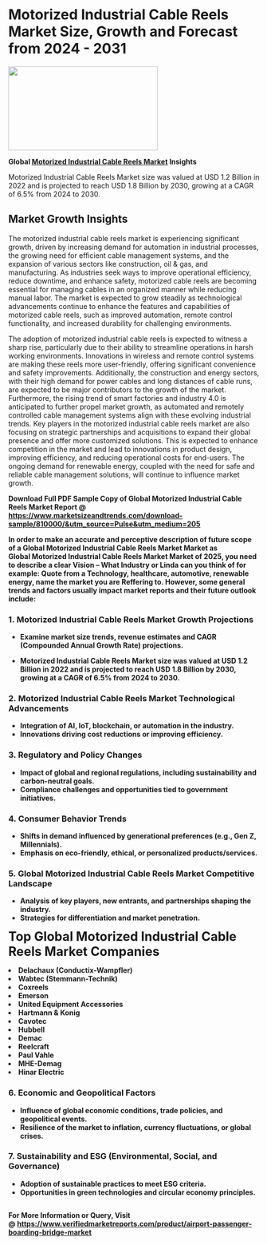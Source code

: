 <H1>Motorized Industrial Cable Reels Market Size, Growth and Forecast from 2024 - 2031</H1><img class="aligncenter size-medium wp-image-584254" src="https://thirdeyenews.in/wp-content/uploads/2024/09/Global-Market-Research-300x168.jpeg" alt="" width="300" height="168" /><p><strong>Global&nbsp;<a href="https://www.marketsizeandtrends.com/download-sample/810000/&amp;utm_source=Pulse&amp;utm_medium=205">Motorized Industrial Cable Reels Market</a> Insights</strong></p><p>Motorized Industrial Cable Reels Market size was valued at USD 1.2 Billion in 2022 and is projected to reach USD 1.8 Billion by 2030, growing at a CAGR of 6.5% from 2024 to 2030.</p><p><h2>Market Growth Insights</h2> <p>The motorized industrial cable reels market is experiencing significant growth, driven by increasing demand for automation in industrial processes, the growing need for efficient cable management systems, and the expansion of various sectors like construction, oil & gas, and manufacturing. As industries seek ways to improve operational efficiency, reduce downtime, and enhance safety, motorized cable reels are becoming essential for managing cables in an organized manner while reducing manual labor. The market is expected to grow steadily as technological advancements continue to enhance the features and capabilities of motorized cable reels, such as improved automation, remote control functionality, and increased durability for challenging environments.</p> <p><strong></strong></p> <p>The adoption of motorized industrial cable reels is expected to witness a sharp rise, particularly due to their ability to streamline operations in harsh working environments. Innovations in wireless and remote control systems are making these reels more user-friendly, offering significant convenience and safety improvements. Additionally, the construction and energy sectors, with their high demand for power cables and long distances of cable runs, are expected to be major contributors to the growth of the market. Furthermore, the rising trend of smart factories and industry 4.0 is anticipated to further propel market growth, as automated and remotely controlled cable management systems align with these evolving industrial trends. Key players in the motorized industrial cable reels market are also focusing on strategic partnerships and acquisitions to expand their global presence and offer more customized solutions. This is expected to enhance competition in the market and lead to innovations in product design, improving efficiency, and reducing operational costs for end-users. The ongoing demand for renewable energy, coupled with the need for safe and reliable cable management solutions, will continue to influence market growth. <p><strong></p><p><span class=""><strong>Download Full PDF Sample Copy of Global Motorized Industrial Cable Reels Market Report</strong> @ <a href="https://www.marketsizeandtrends.com/download-sample/810000/&amp;utm_source=Pulse&amp;utm_medium=205" target="_blank">https://www.marketsizeandtrends.com/download-sample/810000/&amp;utm_source=Pulse&amp;utm_medium=205</a></span></p><p>In order to make an accurate and perceptive description of future scope of a Global&nbsp;Motorized Industrial Cable Reels Market Market as Global&nbsp;Motorized Industrial Cable Reels Market Market of 2025, you need to describe a clear Vision &ndash; What Industry or Linda can you think of for example: Quote from a Technology, healthcare, automotive, renewable energy, name the market you are Reffering to. However, some general trends and factors usually impact market reports and their future outlook include:</p><h3>1.&nbsp;<strong>Motorized Industrial Cable Reels Market Growth Projections</strong></h3><ul><li>Examine market size trends, revenue estimates and CAGR (Compounded Annual Growth Rate) projections.</li><li><p>Motorized Industrial Cable Reels Market size was valued at USD 1.2 Billion in 2022 and is projected to reach USD 1.8 Billion by 2030, growing at a CAGR of 6.5% from 2024 to 2030.</p></li></ul><h3>2.&nbsp;<strong>Motorized Industrial Cable Reels Market Technological Advancements</strong></h3><ul><li>Integration of AI, IoT, blockchain, or automation in the industry.</li><li>Innovations driving cost reductions or improving efficiency.</li></ul><h3>3.&nbsp;<strong>Regulatory and Policy Changes</strong></h3><ul><li>Impact of global and regional regulations, including sustainability and carbon-neutral goals.</li><li>Compliance challenges and opportunities tied to government initiatives.</li></ul><h3>4.&nbsp;<strong>Consumer Behavior Trends</strong></h3><ul><li>Shifts in demand influenced by generational preferences (e.g., Gen Z, Millennials).</li><li>Emphasis on eco-friendly, ethical, or personalized products/services.</li></ul><h3>5.&nbsp;<strong>Global Motorized Industrial Cable Reels Market Competitive Landscape</strong></h3><ul><li>Analysis of key players, new entrants, and partnerships shaping the industry.</li><li>Strategies for differentiation and market penetration.</li></ul><p data-pm-slice="1 1 []"><span style="color: inherit; font-family: inherit; font-size: 25px;">Top Global Motorized Industrial Cable Reels Market Companies</span></p><div class="" data-test-id=""><p><li>Delachaux (Conductix-Wampfler)</li><li> Wabtec (Stemmann-Technik)</li><li> Coxreels</li><li> Emerson</li><li> United Equipment Accessories</li><li> Hartmann & Konig</li><li> Cavotec</li><li> Hubbell</li><li> Demac</li><li> Reelcraft</li><li> Paul Vahle</li><li> MHE-Demag</li><li> Hinar Electric</li></p></div><h3>6.&nbsp;<strong>Economic and Geopolitical Factors</strong></h3><ul><li>Influence of global economic conditions, trade policies, and geopolitical events.</li><li>Resilience of the market to inflation, currency fluctuations, or global crises.</li></ul><h3>7.&nbsp;<strong>Sustainability and ESG (Environmental, Social, and Governance)</strong></h3><ul><li>Adoption of sustainable practices to meet ESG criteria.</li><li>Opportunities in green technologies and circular economy principles.</li></ul><h2><strong style="font-size: 14px;">For More Information or Query, Visit @&nbsp;</strong><a style="background-color: #ffffff; font-size: 14px;" href="https://www.marketsizeandtrends.com/report/motorized-industrial-cable-reels-market/" target="_blank">https://www.verifiedmarketreports.com/product/airport-passenger-boarding-bridge-market</a></h2>
